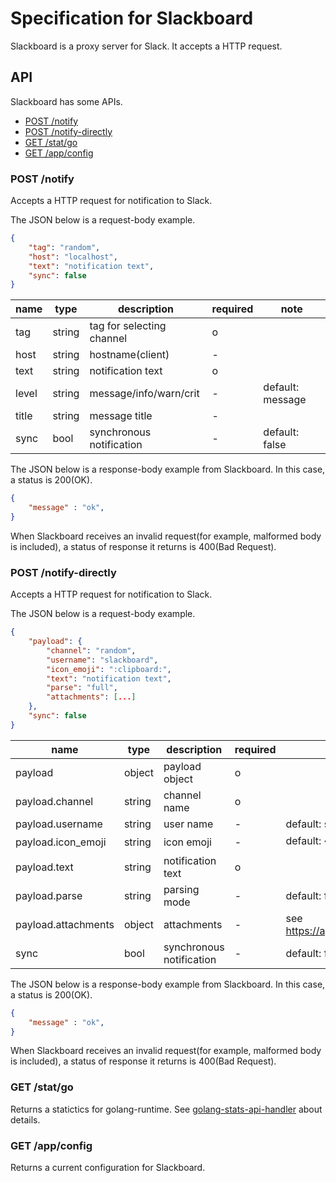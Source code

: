 # Specification for Slackboard

Slackboard is a proxy server for Slack. It accepts a HTTP request.

## API

Slackboard has some APIs.

 * [POST /notify](#post-notify)
 * [POST /notify-directly](#post-notify-directly)
 * [GET /stat/go](#get-statgo)
 * [GET /app/config](#get-appconfig)

### POST /notify

Accepts a HTTP request for notification to Slack.

The JSON below is a request-body example.

```json
{
    "tag": "random",
    "host": "localhost",
    "text": "notification text",
    "sync": false
}
```

|name |type  |description               |required|note            |
|-----|------|--------------------------|--------|----------------|
|tag  |string|tag for selecting channel |o       |                |
|host |string|hostname(client)          |-       |                |
|text |string|notification text         |o       |                |
|level|string|message/info/warn/crit    |-       |default: message|
|title|string|message title             |-       |                |
|sync |bool  |synchronous notification  |-       |default: false  |



The JSON below is a response-body example from Slackboard. In this case, a status is 200(OK).

```json
{
    "message" : "ok",
}
```

When Slackboard receives an invalid request(for example, malformed body is included), a status of response it returns is 400(Bad Request).

### POST /notify-directly

Accepts a HTTP request for notification to Slack.

The JSON below is a request-body example.

```json
{
    "payload": {
        "channel": "random",
        "username": "slackboard",
        "icon_emoji": ":clipboard:",
        "text": "notification text",
        "parse": "full",
        "attachments": [...]
    },
    "sync": false
}
```

|name               |type  |description             |required|note                                       |
|-------------------|------|------------------------|--------|-------------------------------------------|
|payload            |object|payload object          |o       |                                           |
|payload.channel    |string|channel name            |o       |                                           |
|payload.username   |string|user name               |-       |default: slackboard                        |
|payload.icon_emoji |string|icon emoji              |-       |default: :clipboard:                       |
|payload.text       |string|notification text       |o       |                                           |
|payload.parse      |string|parsing mode            |-       |default: full                              |
|payload.attachments|object|attachments             |-       |see https://api.slack.com/docs/attachments |
|sync               |bool  |synchronous notification|-       |default: false                             |

The JSON below is a response-body example from Slackboard. In this case, a status is 200(OK).

```json
{
    "message" : "ok",
}
```

When Slackboard receives an invalid request(for example, malformed body is included), a status of response it returns is 400(Bad Request).

### GET /stat/go

Returns a statictics for golang-runtime. See [golang-stats-api-handler](https://github.com/fukata/golang-stats-api-handler) about details.

### GET /app/config

Returns a current configuration for Slackboard.
